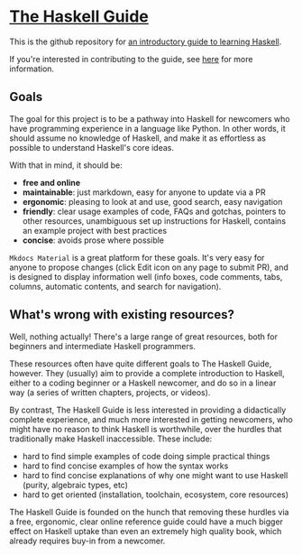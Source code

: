 # [The Haskell Guide](https://haskell-docs.netlify.app/)

This is the github repository for [an introductory guide to learning Haskell](https://haskell-docs.netlify.app/).

If you're interested in contributing to the guide, see [here](/Contributing.md) for more information.

## Goals

The goal for this project is to be a pathway into Haskell for newcomers who have programming experience in a language like Python. In other words, it should assume no knowledge of Haskell, and make it as effortless as possible to understand Haskell's core ideas.

With that in mind, it should be:

- **free and online**
- **maintainable**: just markdown, easy for anyone to update via a PR
- **ergonomic**: pleasing to look at and use, good search, easy navigation
- **friendly**: clear usage examples of code, FAQs and gotchas, pointers to other resources, unambiguous set up instructions for Haskell, contains an example project with best practices
- **concise**: avoids prose where possible 

`Mkdocs Material` is a great platform for these goals. It's very easy for anyone to propose changes (click Edit icon on any page to submit PR), and is designed to display information well (info boxes, code comments, tabs, columns, automatic contents, and search for navigation).

## What's wrong with existing resources?

Well, nothing actually! There's a large range of great resources, both for beginners and intermediate Haskell programmers. 

These resources often have quite different goals to The Haskell Guide, however. They (usually) aim to provide a complete introduction to Haskell, either to a coding beginner or a Haskell newcomer, and do so in a linear way (a series of written chapters, projects, or videos).

By contrast, The Haskell Guide is less interested in providing a didactically complete experience, and much more interested in getting newcomers, who might have no reason to think Haskell is worthwhile, over the hurdles that traditionally make Haskell inaccessible. These include:

- hard to find simple examples of code doing simple practical things
- hard to find concise examples of how the syntax works
- hard to find concise explanations of why one might want to use Haskell (purity, algebraic types, etc)
- hard to get oriented (installation, toolchain, ecosystem, core resources) 

The Haskell Guide is founded on the hunch that removing these hurdles via a free, ergonomic, clear online reference guide could have a much bigger effect on Haskell uptake than even an extremely high quality book, which already requires buy-in from a newcomer.




